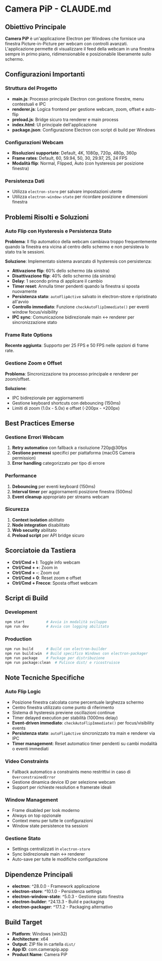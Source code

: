 # Camera PiP - CLAUDE.md

## Obiettivo Principale

**Camera PiP** è un'applicazione Electron per Windows che fornisce una finestra Picture-in-Picture per webcam con controlli avanzati. L'applicazione permette di visualizzare il feed della webcam in una finestra sempre in primo piano, ridimensionabile e posizionabile liberamente sullo schermo.

## Configurazioni Importanti

### Struttura del Progetto
- **main.js**: Processo principale Electron con gestione finestre, menu contestuali e IPC
- **renderer.js**: Logica frontend per gestione webcam, zoom, offset e auto-flip
- **preload.js**: Bridge sicuro tra renderer e main process
- **index.html**: UI principale dell'applicazione
- **package.json**: Configurazione Electron con script di build per Windows

### Configurazioni Webcam
- **Risoluzioni supportate**: Default, 4K, 1080p, 720p, 480p, 360p
- **Frame rates**: Default, 60, 59.94, 50, 30, 29.97, 25, 24 FPS
- **Modalità flip**: Normal, Flipped, Auto (con hysteresis per posizione finestra)

### Persistenza Dati
- Utilizza `electron-store` per salvare impostazioni utente
- Utilizza `electron-window-state` per ricordare posizione e dimensioni finestra

## Problemi Risolti e Soluzioni

### Auto Flip con Hysteresis e Persistenza Stato
**Problema**: Il flip automatico della webcam cambiava troppo frequentemente quando la finestra era vicina al centro dello schermo e non persisteva lo stato tra le sessioni.

**Soluzione**: Implementato sistema avanzato di hysteresis con persistenza:
- **Attivazione flip**: 60% dello schermo (da sinistra)
- **Disattivazione flip**: 40% dello schermo (da sinistra)  
- **Delay**: 1 secondo prima di applicare il cambio
- **Timer reset**: Annulla timer pendenti quando la finestra si sposta nuovamente
- **Persistenza stato**: `autoFlipActive` salvato in electron-store e ripristinato all'avvio
- **Controllo immediato**: Funzione `checkAutoFlipImmediate()` per eventi window focus/visibility
- **IPC sync**: Comunicazione bidirezionale main ↔ renderer per sincronizzazione stato

### Frame Rate Options
**Recente aggiunta**: Supporto per 25 FPS e 50 FPS nelle opzioni di frame rate.

### Gestione Zoom e Offset
**Problema**: Sincronizzazione tra processo principale e renderer per zoom/offset.

**Soluzione**: 
- IPC bidirezionale per aggiornamenti
- Gestione keyboard shortcuts con debouncing (150ms)
- Limiti di zoom (1.0x - 5.0x) e offset (-200px - +200px)

## Best Practices Emerse

### Gestione Errori Webcam
1. **Retry automatico** con fallback a risoluzione 720p@30fps
2. **Gestione permessi** specifici per piattaforma (macOS Camera permission)
3. **Error handling** categorizzato per tipo di errore

### Performance
1. **Debouncing** per eventi keyboard (150ms)
2. **Interval timer** per aggiornamenti posizione finestra (500ms)
3. **Event cleanup** appropriato per streams webcam

### Sicurezza
1. **Context isolation** abilitato
2. **Node integration** disabilitato
3. **Web security** abilitato
4. **Preload script** per API bridge sicuro

## Scorciatoie da Tastiera

- **Ctrl/Cmd + I**: Toggle info webcam
- **Ctrl/Cmd + +**: Zoom in
- **Ctrl/Cmd + -**: Zoom out  
- **Ctrl/Cmd + 0**: Reset zoom e offset
- **Ctrl/Cmd + Frecce**: Sposta offset webcam

## Script di Build

### Development
```bash
npm start          # Avvia in modalità sviluppo
npm run dev        # Avvia con logging abilitato
```

### Production
```bash
npm run build      # Build con electron-builder
npm run build:win  # Build specifico Windows con electron-packager
npm run package    # Package per distribuzione
npm run package:clean  # Pulisce dist/ e ricostruisce
```

## Note Tecniche Specifiche

### Auto Flip Logic
- Posizione finestra calcolata come percentuale larghezza schermo
- Centro finestra utilizzato come punto di riferimento
- Sistema di hysteresis previene oscillazioni continue
- Timer delayed execution per stabilità (1000ms delay)
- **Event-driven immediato**: `checkAutoFlipImmediate()` per focus/visibility events
- **Persistenza stato**: `autoFlipActive` sincronizzato tra main e renderer via IPC
- **Timer management**: Reset automatico timer pendenti su cambi modalità o eventi immediati

### Video Constraints
- Fallback automatico a constraints meno restrittivi in caso di `OverconstrainedError`
- Gestione dinamica device ID per selezione webcam
- Support per richieste resolution e framerate ideali

### Window Management
- Frame disabled per look moderno
- Always on top opzionale 
- Context menu per tutte le configurazioni
- Window state persistence tra sessioni

### Gestione Stato
- Settings centralizzati in `electron-store`
- Sync bidirezionale main ↔ renderer
- Auto-save per tutte le modifiche configurazione

## Dipendenze Principali

- **electron**: ^28.0.0 - Framework applicazione
- **electron-store**: ^10.1.0 - Persistenza settings
- **electron-window-state**: ^5.0.3 - Gestione stato finestra
- **electron-builder**: ^24.13.3 - Build e packaging
- **electron-packager**: ^17.1.2 - Packaging alternativo

## Build Target

- **Platform**: Windows (win32)
- **Architecture**: x64
- **Output**: ZIP file in cartella `dist/`
- **App ID**: com.camerapip.app
- **Product Name**: Camera PiP